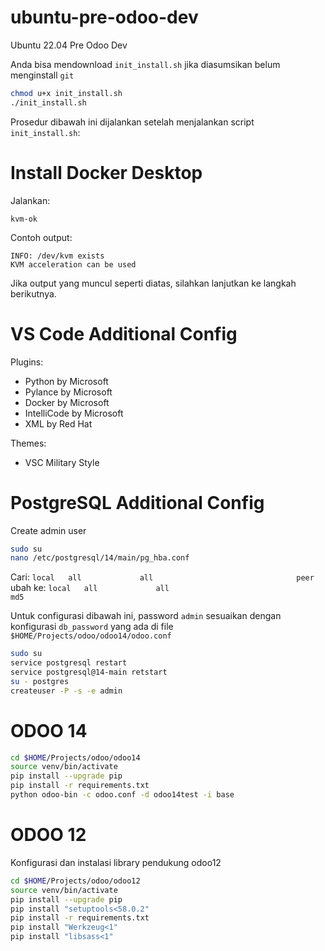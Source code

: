 # ubuntu-pre-odoo-dev
Ubuntu 22.04 Pre Odoo Dev

Anda bisa mendownload `init_install.sh` jika diasumsikan belum menginstall `git`

```sh
chmod u+x init_install.sh
./init_install.sh
```

Prosedur dibawah ini dijalankan setelah menjalankan script `init_install.sh`:

# Install Docker Desktop

Jalankan:

```sk
kvm-ok
```
Contoh output:

```
INFO: /dev/kvm exists
KVM acceleration can be used
```

Jika output yang muncul seperti diatas, silahkan lanjutkan ke langkah 
berikutnya.


# VS Code Additional Config

Plugins:
- Python by Microsoft
- Pylance by Microsoft
- Docker by Microsoft
- IntelliCode by Microsoft
- XML by Red Hat

Themes:
- VSC Military Style

# PostgreSQL Additional Config

Create admin user

```sh
sudo su
nano /etc/postgresql/14/main/pg_hba.conf
```
 
Cari: `local   all             all                                peer`
ubah ke:  `local   all             all                                md5`

Untuk configurasi dibawah ini, password `admin` sesuaikan 
dengan konfigurasi `db_password` yang ada di file 
`$HOME/Projects/odoo/odoo14/odoo.conf`

```sh
sudo su
service postgresql restart
service postgresql@14-main retstart
su - postgres
createuser -P -s -e admin
```

# ODOO 14

```sh
cd $HOME/Projects/odoo/odoo14
source venv/bin/activate
pip install --upgrade pip
pip install -r requirements.txt
python odoo-bin -c odoo.conf -d odoo14test -i base
```

# ODOO 12

Konfigurasi dan instalasi library pendukung odoo12

```sh
cd $HOME/Projects/odoo/odoo12
source venv/bin/activate
pip install --upgrade pip
pip install "setuptools<58.0.2"
pip install -r requirements.txt
pip install "Werkzeug<1"
pip install "libsass<1"
```
